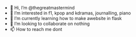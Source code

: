 - 👋 Hi, I’m @thegreatmastermind
- 👀 I’m interested in f1, kpop and kdramas, journalling, piano
- 🌱 I’m currently learning how to make  awebsite in flask
- 💞️ I’m looking to collaborate on nothing
- 📫 How to reach me dont

<!---
thegreatmastermind/thegreatmastermind is a ✨ special ✨ repository because its `README.md` (this file) appears on your GitHub profile.
You can click the Preview link to take a look at your changes.
--->
